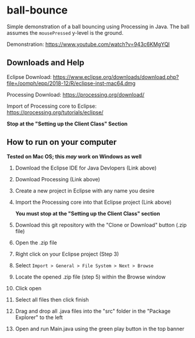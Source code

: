 # ball-bounce
Simple demonstration of a ball bouncing using Processing in Java. The ball assumes the `mousePressed` y-level is the ground.

Demonstration: https://www.youtube.com/watch?v=943c6KMgYQI

## Downloads and Help

Eclipse Download: https://www.eclipse.org/downloads/download.php?file=/oomph/epp/2018-12/R/eclipse-inst-mac64.dmg

Processing Download: https://processing.org/download/

Import of Processing core to Eclipse: https://processing.org/tutorials/eclipse/

**Stop at the "Setting up the Client Class" Section**

## How to run on your computer
**Tested on Mac OS; this _may_ work on Windows as well**

1. Download the Eclipse IDE for Java Devlopers (Link above)
2. Download Processing (Link above)
3. Create a new project in Eclipse with any name you desire
4. Import the Processing core into that Eclipse project (Link above)

   **You must stop at the "Setting up the Client Class" section**

5. Download this git repository with the "Clone or Download" button (.zip file)
6. Open the .zip file
7. Right click on your Eclipse project (Step 3)
8. Select `Import > General > File System > Next > Browse`
9. Locate the opened .zip file (step 5) within the Browse window
10. Click open
11. Select all files then click finish
12. Drag and drop all .java files into the "src" folder in the "Package Explorer" to the left
13. Open and run Main.java using the green play button in the top banner
